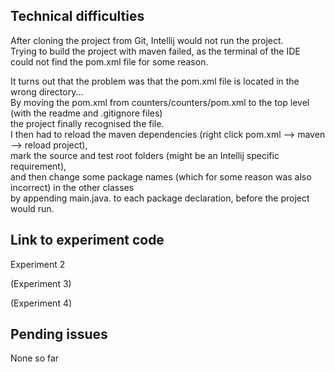 Technical difficulties
-----------------------

After cloning the project from Git, Intellij would not run the project.<br>
Trying to build the project with maven failed, as the terminal of the IDE could not find the pom.xml file for some reason.<br>

It turns out that the problem was that the pom.xml file is located in the wrong directory...<br>
By moving the pom.xml from counters/counters/pom.xml to the top level (with the readme and .gitignore files)<br>
the project finally recognised the file.<br>
I then had to reload the maven dependencies (right click pom.xml --> maven --> reload project),<br>
mark the source and test root folders (might be an Intellij specific requirement),<br>
and then change some package names (which for some reason was also incorrect) in the other classes<br>
by appending main.java. to each package declaration, before the project would run.












Link to experiment code
------------------------



Experiment 2




(Experiment 3)




(Experiment 4)









Pending issues
---------------



None so far






